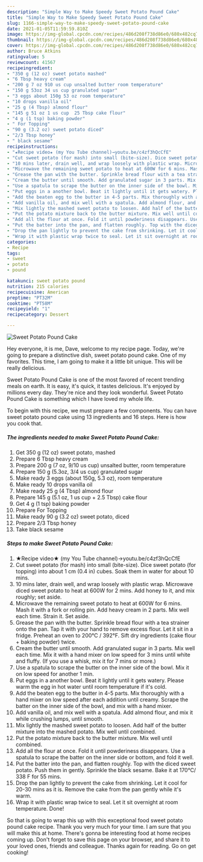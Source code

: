 ```yaml
---
description: "Simple Way to Make Speedy Sweet Potato Pound Cake"
title: "Simple Way to Make Speedy Sweet Potato Pound Cake"
slug: 1166-simple-way-to-make-speedy-sweet-potato-pound-cake
date: 2021-01-05T11:59:59.810Z
image: https://img-global.cpcdn.com/recipes/486d208f738d86e0/680x482cq70/sweet-potato-pound-cake-recipe-main-photo.jpg
thumbnail: https://img-global.cpcdn.com/recipes/486d208f738d86e0/680x482cq70/sweet-potato-pound-cake-recipe-main-photo.jpg
cover: https://img-global.cpcdn.com/recipes/486d208f738d86e0/680x482cq70/sweet-potato-pound-cake-recipe-main-photo.jpg
author: Bruce Atkins
ratingvalue: 5
reviewcount: 41567
recipeingredient:
- "350 g (12 oz) sweet potato mashed"
- "6 Tbsp heavy cream"
- "200 g 7 oz 910 us cup unsalted butter room temperature"
- "150 g 53oz 34 us cup granulated sugar"
- "3 eggs about 150g 53 oz room temperature"
- "10 drops vanilla oil"
- "25 g (4 Tbsp) almond flour"
- "145 g 51 oz 1 us cup  25 Tbsp cake flour"
- "4 g (1 tsp) baking powder"
- " For Topping"
- "90 g (3.2 oz) sweet potato diced"
- "2/3 Tbsp honey"
- " black sesame"
recipeinstructions:
- "★Recipe video★ (my You Tube channel)→youtu.be/c4zf3hQcCfE"
- "Cut sweet potato (for mash) into small (bite-size). Dice sweet potato (for topping) into about 1 cm (0.4 in) cubes. Soak them in water for about 10 mins."
- "10 mins later, drain well, and wrap loosely with plastic wrap. Microwave diced sweet potato to heat at 600W for 2 mins. Add honey to it, and mix roughly; set aside."
- "Microwave the remaining sweet potato to heat at 600W for 6 mins. Mash it with a fork or rolling pin. Add heavy cream in 2 parts. Mix well each time. Strain it. Set aside."
- "Grease the pan with the butter. Sprinkle bread flour with a tea strainer onto the pan. Tap it with your hand to remove excess flour. Let it sit in a fridge. Preheat an oven to 200℃ / 392°F. Sift dry ingredients (cake flour + baking powder) twice."
- "Cream the butter until smooth. Add granulated sugar in 3 parts. Mix well each time. Mix it with a hand mixer on low speed for 3 mins until white and fluffy. (If you use a whisk, mix it for 7 mins or more.)"
- "Use a spatula to scrape the butter on the inner side of the bowl. Mix it on low speed for another 1 min."
- "Put eggs in a another bowl. Beat it lightly until it gets watery. Please warm the egg in hot water until room temperature if it&#39;s cold."
- "Add the beaten egg to the butter in 4-5 parts. Mix thoroughly with a hand mixer on low speed after each addition until creamy. Scrape the batter on the inner side of the bowl, and mix with a hand mixer."
- "Add vanilla oil, and mix well with a spatula. Add almond flour, and mix it while crushing lumps, until smooth."
- "Mix lightly the mashed sweet potato to loosen. Add half of the butter mixture into the mashed potato. Mix well until combined."
- "Put the potato mixture back to the butter mixture. Mix well until combined."
- "Add all the flour at once. Fold it until powderiness disappears. Use a spatula to scrape the batter on the inner side or bottom, and fold it well."
- "Put the batter into the pan, and flatten roughly. Top with the diced sweet potato. Push them in gently. Sprinkle the black sesame. Bake it at 170℃/ 338 F for 55 mins."
- "Drop the pan lightly to prevent the cake from shrinking. Let it cool for 20-30 mins as it is. Remove the cake from the pan gently while it&#39;s warm."
- "Wrap it with plastic wrap twice to seal. Let it sit overnight at room temperature. Done!"
categories:
- Recipe
tags:
- sweet
- potato
- pound

katakunci: sweet potato pound 
nutrition: 215 calories
recipecuisine: American
preptime: "PT32M"
cooktime: "PT58M"
recipeyield: "1"
recipecategory: Dessert

---
```



![Sweet Potato Pound Cake](https://img-global.cpcdn.com/recipes/486d208f738d86e0/680x482cq70/sweet-potato-pound-cake-recipe-main-photo.jpg)

Hey everyone, it is me, Dave, welcome to my recipe page. Today, we're going to prepare a distinctive dish, sweet potato pound cake. One of my favorites. This time, I am going to make it a little bit unique. This will be really delicious.



Sweet Potato Pound Cake is one of the most favored of recent trending meals on earth. It is easy, it's quick, it tastes delicious. It's enjoyed by millions every day. They're nice and they look wonderful. Sweet Potato Pound Cake is something which I have loved my whole life.


To begin with this recipe, we must prepare a few components. You can have sweet potato pound cake using 13 ingredients and 16 steps. Here is how you cook that.

<!--inarticleads1-->

##### The ingredients needed to make Sweet Potato Pound Cake:

1. Get 350 g (12 oz) sweet potato, mashed
1. Prepare 6 Tbsp heavy cream
1. Prepare 200 g (7 oz, 9/10 us cup) unsalted butter, room temperature
1. Prepare 150 g (5.3oz, 3/4 us cup) granulated sugar
1. Make ready 3 eggs (about 150g, 5.3 oz), room temperature
1. Make ready 10 drops vanilla oil
1. Make ready 25 g (4 Tbsp) almond flour
1. Prepare 145 g (5.1 oz, 1 us cup + 2.5 Tbsp) cake flour
1. Get 4 g (1 tsp) baking powder
1. Prepare  For Topping
1. Make ready 90 g (3.2 oz) sweet potato, diced
1. Prepare 2/3 Tbsp honey
1. Take  black sesame




<!--inarticleads2-->

##### Steps to make Sweet Potato Pound Cake:

1. ★Recipe video★ (my You Tube channel)→youtu.be/c4zf3hQcCfE
1. Cut sweet potato (for mash) into small (bite-size). Dice sweet potato (for topping) into about 1 cm (0.4 in) cubes. Soak them in water for about 10 mins.
1. 10 mins later, drain well, and wrap loosely with plastic wrap. Microwave diced sweet potato to heat at 600W for 2 mins. Add honey to it, and mix roughly; set aside.
1. Microwave the remaining sweet potato to heat at 600W for 6 mins. Mash it with a fork or rolling pin. Add heavy cream in 2 parts. Mix well each time. Strain it. Set aside.
1. Grease the pan with the butter. Sprinkle bread flour with a tea strainer onto the pan. Tap it with your hand to remove excess flour. Let it sit in a fridge. Preheat an oven to 200℃ / 392°F. Sift dry ingredients (cake flour + baking powder) twice.
1. Cream the butter until smooth. Add granulated sugar in 3 parts. Mix well each time. Mix it with a hand mixer on low speed for 3 mins until white and fluffy. (If you use a whisk, mix it for 7 mins or more.)
1. Use a spatula to scrape the butter on the inner side of the bowl. Mix it on low speed for another 1 min.
1. Put eggs in a another bowl. Beat it lightly until it gets watery. Please warm the egg in hot water until room temperature if it&#39;s cold.
1. Add the beaten egg to the butter in 4-5 parts. Mix thoroughly with a hand mixer on low speed after each addition until creamy. Scrape the batter on the inner side of the bowl, and mix with a hand mixer.
1. Add vanilla oil, and mix well with a spatula. Add almond flour, and mix it while crushing lumps, until smooth.
1. Mix lightly the mashed sweet potato to loosen. Add half of the butter mixture into the mashed potato. Mix well until combined.
1. Put the potato mixture back to the butter mixture. Mix well until combined.
1. Add all the flour at once. Fold it until powderiness disappears. Use a spatula to scrape the batter on the inner side or bottom, and fold it well.
1. Put the batter into the pan, and flatten roughly. Top with the diced sweet potato. Push them in gently. Sprinkle the black sesame. Bake it at 170℃/ 338 F for 55 mins.
1. Drop the pan lightly to prevent the cake from shrinking. Let it cool for 20-30 mins as it is. Remove the cake from the pan gently while it&#39;s warm.
1. Wrap it with plastic wrap twice to seal. Let it sit overnight at room temperature. Done!




So that is going to wrap this up with this exceptional food sweet potato pound cake recipe. Thank you very much for your time. I am sure that you will make this at home. There's gonna be interesting food at home recipes coming up. Don't forget to save this page on your browser, and share it to your loved ones, friends and colleague. Thanks again for reading. Go on get cooking!
